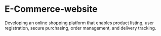 # E-Commerce-website
Developing an online shopping platform that enables product listing, user registration, secure purchasing, order management, and delivery tracking.
